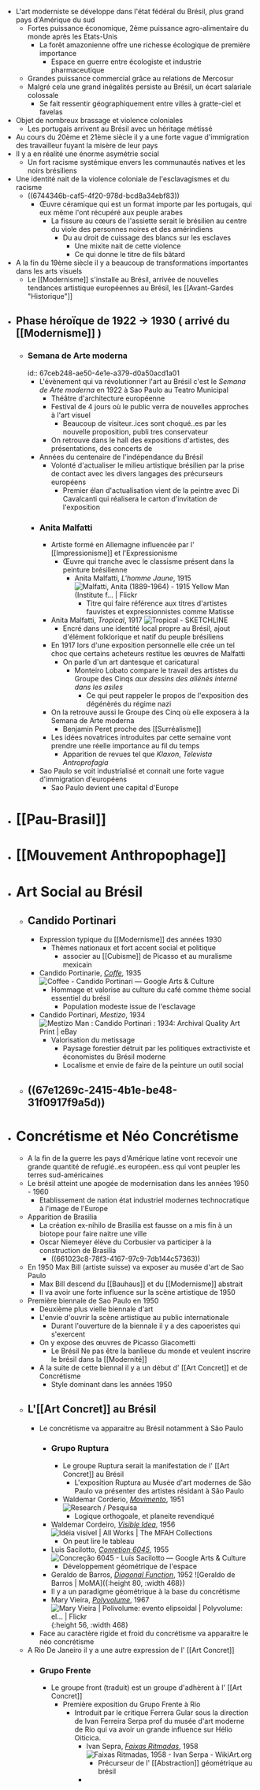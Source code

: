 - L'art moderniste se développe dans l'état fédéral du Brésil, plus grand pays d'Amérique du sud
	- Fortes puissance économique, 2ème puissance agro-alimentaire du monde après les Etats-Unis
		- La forêt amazonienne offre une richesse écologique de première importance
			- Espace en guerre entre écologiste et industrie pharmaceutique
	- Grandes puissance commercial grâce au relations de Mercosur
	- Malgré cela une grand inégalités persiste au Brésil, un écart salariale colossale
		- Se fait ressentir géographiquement entre villes à gratte-ciel et favelas
- Objet de nombreux brassage et violence coloniales
	- Les portugais arrivent au Brésil avec un héritage métissé
- Au cours du 20ème et 21ème siècle il y a une forte vague d'immigration des travailleur fuyant la misère de leur pays
- Il y a en réalité une énorme asymétrie social
	- Un fort racisme systémique envers les communautés natives et les noirs brésiliens
- Une identité nait de la violence coloniale de l'esclavagismes et du racisme
	- ((6744346b-caf5-4f20-978d-bcd8a34ebf83))
		- Œuvre céramique qui est un format importe par les portugais, qui eux même l'ont récupéré aux peuple arabes
			- La fissure au cœurs de l'assiette serait le brésilien au centre du viole des personnes noires et des amérindiens
				- Du au droit de cuissage des blancs sur les esclaves
					- Une mixite nait de cette violence
					- Ce qui donne le titre de fils bâtard
- A la fin du 19ème siècle il y a beaucoup de transformations importantes dans les arts visuels
	- Le [[Modernisme]] s'installe au Brésil, arrivée de nouvelles tendances artistique européennes au Brésil, les [[Avant-Gardes "Historique"]]
- ## Phase héroïque de 1922 -> 1930 ( arrivé du [[Modernisme]] )
	- ###  Semana de Arte moderna
	  id:: 67ceb248-ae50-4e1e-a379-d0a50acd1a01
		- L'évènement qui va révolutionner l'art au Brésil c'est le *Semana de Arte moderna* en 1922 à Sao Paulo au Teatro Municipal
			- Théâtre d'architecture européenne
			- Festival de 4 jours où le public verra de nouvelles approches à l'art visuel
				- Beaucoup de visiteur..ices sont choqué..es par les nouvelle proposition, publi tres conservateur
			- On retrouve dans le hall des expositions d'artistes, des présentations, des concerts de
		- Années du centenaire de l'indépendance du Brésil
			- Volonté d'actualiser le milieu artistique brésilien par la prise de contact avec les divers langages des précurseurs européens
				- Premier élan d'actualisation vient de la peintre avec Di Cavalcanti qui réalisera le carton d'invitation de l'exposition
		- ### Anita Malfatti
			- Artiste formé en Allemagne influencée par l' [[Impressionisme]] et l'Expressionisme
				- Œuvre qui tranche avec le classisme présent dans la peinture brésilienne
					- Anita Malfatti, *L'homme Jaune*, 1915 ![Malfatti, Anita (1889-1964) - 1915 Yellow Man (Institute f… | Flickr](https://live.staticflickr.com/8091/8537649252_0f98da021f_z.jpg)
						- Titre qui faire référence aux titres d'artistes fauvistes et expressionnistes comme Matisse
			- Anita Malfatti, *Tropical*, 1917 ![Tropical - SKETCHLINE](https://encrypted-tbn0.gstatic.com/images?q=tbn:ANd9GcSgvN3Ap1JYPZeKSzbGY6XVBXF48_ohzcnwGw&s)
				- Encré dans une identité local propre au Brésil, ajout d'élément folklorique et natif du peuple brésiliens
			- En 1917 lors d'une exposition personnelle elle crée un tel choc que certains acheteurs restitue les œuvres de Malfatti
				- On parle d'un art dantesque et caricatural
					- Monteiro Lobato compare le travail des artistes du Groupe des Cinqs *aux dessins des aliénés interné dans les asiles*
						- Ce qui peut rappeler le propos de l'exposition des dégénèrés du régime nazi
			- On la retrouve aussi le Groupe des Cinq où elle exposera à la Semana de Arte moderna
				- Benjamin Peret proche des [[Surréalisme]]
			- Les idées novatrices introduites par cette semaine vont prendre une réelle importance au fil du temps
				- Apparition de revues tel que *Klaxon*, *Televista Antroprofagia*
		- Sao Paulo se voit industrialisé et connait une forte vague d'immigration d'européens
			- Sao Paulo devient une capital d'Europe
- # [[Pau-Brasil]]
- # [[Mouvement Anthropophage]]
- # Art Social au Brésil
	- ## Candido Portinari
		- Expression typique du [[Modernisme]] des années 1930
			- Thèmes nationaux et fort accent social et politique
				- associer au [[Cubisme]] de Picasso et au muralisme mexicain
		- Candido Portinarie, [*Coffe*](https://artsandculture.google.com/asset/coffee/DQEhZ_o8j-q7eQ?hl=en), 1935 ![Coffee - Candido Portinari — Google Arts & Culture](https://lh3.googleusercontent.com/ci/AL18g_TzChAp2WZy1Cs--YS0t0aRLq0gMXcKciamWMqiDYODjnba0kVtRZIaZC-HP51BlKot6G-VDOc=s1200)
			- Hommage et valorise au culture du café comme thème social essentiel du brésil
				- Population modeste issue de l'esclavage
		- Candido Portinari, *Mestizo*, 1934 ![Mestizo Man : Candido Portinari : 1934: Archival Quality Art Print | eBay](https://i.ebayimg.com/images/g/DB8AAOSwgpJfNMXw/s-l1200.jpg)
			- Valorisation du metissage
				- Paysage forestier détruit par les politiques extractiviste et économistes du Brésil moderne
				- Localisme et envie de faire de la peinture un outil social
	- ## ((67e1269c-2415-4b1e-be48-31f0917f9a5d))
- # Concrétisme et Néo Concrétisme
	- A la fin de la guerre les pays d'Amérique latine vont recevoir une grande quantité de refugié..es européen..ess qui vont peupler les terres sud-américaines
	- Le brésil atteint une apogée de modernisation dans les années 1950 - 1960
		- Etablissement de nation état industriel modernes technocratique à l'image de l'Europe
	- Apparition de Brasilia
		- La création ex-nihilo de Brasilia est fausse on a mis fin à un biotope pour faire naitre une ville
		- Oscar Niemeyer élève du Corbusier va participer à la construction de Brasilia
			- ((661023c8-78f3-4167-97c9-7db144c57363))
	- En 1950 Max Bill (artiste suisse) va exposer au musée d'art de Sao Paulo
		- Max Bill descend du [[Bauhaus]] et du [[Modernisme]] abstrait
		- Il va avoir une forte influence sur la scène artistique de 1950
	- Première biennale de Sao Paulo en 1950
		- Deuxième plus vielle biennale d'art
		- L'envie d'ouvrir la scène artistique au public internationale
			- Durant l'ouverture de la biennale il y a des capoeristes qui s'exercent
		- On y expose des œuvres de Picasso Giacometti
			- Le Brésil Ne pas être la banlieue du monde et veulent inscrire le brésil dans la [[Modernité]]
		- A la suite de cette biennal il y a un début d' [[Art Concret]] et de Concrétisme
			- Style dominant dans les années 1950
	- ## L'[[Art Concret]] au Brésil
		- Le concrétisme va apparaitre au Brésil notamment à São Paulo
			- ### Grupo Ruptura
				- Le groupe Ruptura serait la manifestation de l' [[Art Concret]] au Brésil
					- L'exposition Ruptura au Musée d'art modernes de São Paulo va présenter des artistes résidant à São Paulo
				- Waldemar Corderio, [*Movimento*](https://dasartes.com.br/colunas/alto-falante/arte-abstrata-ideologia-e-estetica/attachment/waldemar-cordeiro-movimento-1951/), 1951 ![Research / Pesquisa](https://gallery.bananabanana.me/research/media/Cordeiro_Movimento_Museu-de-Arte-Contempor%C3%A2nea-da-Universidade-de-S%C3%A3o-Paulo_1500.jpg)
					- Logique orthogoale, et planeite revendiqué
			- Waldemar Cordeiro, [*Visible Idea*](https://emuseum.mfah.org/objects/60082/ideia-visivel), 1956 ![Idéia visível | All Works | The MFAH Collections](https://emuseum.mfah.org/internal/media/dispatcher/299684/full)
				- On peut lire le tableau
			- Luis Sacilotto, [*Conretion 6045*](https://artsandculture.google.com/asset/concre%C3%A7%C3%A3o-6045/BwHas6I4OfnxlA?hl=en),  1955 ![Concreção 6045 - Luís Sacilotto — Google Arts & Culture](https://lh3.googleusercontent.com/ci/AL18g_QZHv1abSBG_JE768il0FsDlJu12Q51bk3RHI2XkRw7_K0WU7aR9Q-yUqysoAn2JxelduZFu8A)
				- Développement géométrique de l'espace
			- Geraldo de Barros, [*Diagonal Function*](https://www.moma.org/collection/works/205932?artist_id=28410&page=1&sov_referrer=artist), 1952 ![Geraldo de Barros | MoMA]({:height 80, :width 468})
			- Il y a un paradigme géométrique à la base du concrétisme
			- Mary Vieira, [*Polyvolume*](https://www.flickr.com/photos/bancocentralbr/19558293556), 1967 ![Mary Vieira | Polivolume: evento elipsoidal | Polyvolume: el… | Flickr](https://live.staticflickr.com/404/19558293556_ec775f513c_b.jpg){:height 56, :width 468}
		- Face au caractère rigide et froid du concrétisme va apparaitre le néo concrétisme
	- A Rio De Janeiro il y a une autre expression de l' [[Art Concret]]
		- ### Grupo Frente
			- Le groupe front (traduit) est un groupe d'adhèrent à l' [[Art Concret]]
				- Première exposition du Grupo Frente à Rio
					- Introduit par le critique Ferrera Gular sous la direction de Ivan Ferreira Serpa prof du musée d'art moderne de Rio qui va avoir un grande influence sur Hélio Oiticica.
						- Ivan Sepra, [*Faixas Ritmadas*](https://www.wikiart.org/en/ivan-serpa/faixas-ritmadas-1958), 1958 ![Faixas Ritmadas, 1958 - Ivan Serpa - WikiArt.org](https://uploads2.wikiart.org/images/ivan-serpa/faixas-ritmadas-1958.jpg!Large.jpg)
							- Précurseur de l' [[Abstraction]] géométrique au brésil
						-